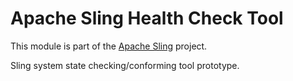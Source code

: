 # Apache Sling Health Check Tool

This module is part of the [Apache Sling](https://sling.apache.org) project.

Sling system state checking/conforming tool prototype.
